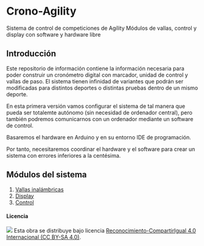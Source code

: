 # Crono-Agility
Sistema de control de competiciones de Agílity
Módulos de vallas, control y display
con software y hardware libre

## Introducción

Este repositorio de información contiene la información necesaria para poder construir un cronómetro digital con marcador, unidad de control y vallas de paso. El sistema tienen infinidad de variantes que podrán ser modificadas para distintos deportes o distintas pruebas dentro de un mismo deporte.

En esta primera versión vamos configurar el sistema de tal manera que pueda ser totalemte autónomo (sin necesidad de ordenador central), pero también podremos comunicarnos con un ordenador mediante un software de control.

Basaremos el hardware en Arduino y en su entorno IDE de programación. 

Por tanto, necesitaremos coordinar el hardware y el software para crear un sistema con errores inferiores a la centésima. 

## Módulos del sistema

1.	[Vallas inalámbricas](https://github.com/IgnacioBallesta/Crono-Agility/Vallas.md)
2.	[Display](https://github.com/IgnacioBallesta/Crono-Agility/Display.md)
3.	[Control](https://github.com/IgnacioBallesta/Crono-Agility/Control.md)

#### Licencia

<img src="http://i.creativecommons.org/l/by-sa/4.0/88x31.png" /> Esta obra se distribuye bajo licencia [Reconocimiento-CompartirIgual 4.0 Internacional (CC BY-SA 4.0)](https://creativecommons.org/licenses/by-sa/4.0/deed.es_ES).
